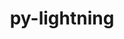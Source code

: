 ---
title: "py-lightning"
layout: cache
categories: [package, develop]
meta: {"versions": ["2.3.0"], "compilers": ["apple-clang@=15.0.0", "gcc@=11.4.0"], "oss": ["ubuntu22.04", "ventura"], "platforms": ["darwin", "linux"], "targets": ["aarch64", "x86_64_v3"], "stacks": ["ml-darwin-aarch64-mps", "ml-linux-x86_64-cpu", "ml-linux-x86_64-cuda", "root"], "num_specs": 87, "num_specs_by_stack": {"ml-darwin-aarch64-mps": 22, "root": 87, "ml-linux-x86_64-cpu": 31, "ml-linux-x86_64-cuda": 34}}
spec_details: [{"hash": "tqrsvd5lyepdifokkmwg2rror7wzsxvd", "compiler": "apple-clang@=15.0.0", "versions": ["2.3.0"], "os": "ventura", "platform": "darwin", "target": "aarch64", "variants": ["build_system=python_pip"], "stacks": ["ml-darwin-aarch64-mps", "root"], "size": "-", "tarball": "https://binaries.spack.io/develop/build_cache/darwin-ventura-aarch64/apple-clang-15.0.0/py-lightning-2.3.0/darwin-ventura-aarch64-apple-clang-15.0.0-py-lightning-2.3.0-tqrsvd5lyepdifokkmwg2rror7wzsxvd.spack"}, {"hash": "75a56r6msvrj33zezk3ggl7rdntu7mtm", "compiler": "apple-clang@=15.0.0", "versions": ["2.3.0"], "os": "ventura", "platform": "darwin", "target": "aarch64", "variants": ["build_system=python_pip"], "stacks": ["ml-darwin-aarch64-mps", "root"], "size": "-", "tarball": "https://binaries.spack.io/develop/build_cache/darwin-ventura-aarch64/apple-clang-15.0.0/py-lightning-2.3.0/darwin-ventura-aarch64-apple-clang-15.0.0-py-lightning-2.3.0-75a56r6msvrj33zezk3ggl7rdntu7mtm.spack"}, {"hash": "gyhd344ue3kegaae7tsatfuinblrqb7n", "compiler": "apple-clang@=15.0.0", "versions": ["2.3.0"], "os": "ventura", "platform": "darwin", "target": "aarch64", "variants": ["build_system=python_pip"], "stacks": ["ml-darwin-aarch64-mps", "root"], "size": "-", "tarball": "https://binaries.spack.io/develop/build_cache/darwin-ventura-aarch64/apple-clang-15.0.0/py-lightning-2.3.0/darwin-ventura-aarch64-apple-clang-15.0.0-py-lightning-2.3.0-gyhd344ue3kegaae7tsatfuinblrqb7n.spack"}, {"hash": "4mxhy4wjmr6tqflmdhf65hakmojr6qrd", "compiler": "apple-clang@=15.0.0", "versions": ["2.3.0"], "os": "ventura", "platform": "darwin", "target": "aarch64", "variants": ["build_system=python_pip"], "stacks": ["ml-darwin-aarch64-mps", "root"], "size": "-", "tarball": "https://binaries.spack.io/develop/build_cache/darwin-ventura-aarch64/apple-clang-15.0.0/py-lightning-2.3.0/darwin-ventura-aarch64-apple-clang-15.0.0-py-lightning-2.3.0-4mxhy4wjmr6tqflmdhf65hakmojr6qrd.spack"}, {"hash": "cei4f3772kwm7nzlsaajmky4p6hgzeha", "compiler": "apple-clang@=15.0.0", "versions": ["2.3.0"], "os": "ventura", "platform": "darwin", "target": "aarch64", "variants": ["build_system=python_pip"], "stacks": ["ml-darwin-aarch64-mps", "root"], "size": "-", "tarball": "https://binaries.spack.io/develop/build_cache/darwin-ventura-aarch64/apple-clang-15.0.0/py-lightning-2.3.0/darwin-ventura-aarch64-apple-clang-15.0.0-py-lightning-2.3.0-cei4f3772kwm7nzlsaajmky4p6hgzeha.spack"}, {"hash": "hkrfwmkdxtxmaxixxmicbg64c4geaim3", "compiler": "apple-clang@=15.0.0", "versions": ["2.3.0"], "os": "ventura", "platform": "darwin", "target": "aarch64", "variants": ["build_system=python_pip"], "stacks": ["ml-darwin-aarch64-mps", "root"], "size": "-", "tarball": "https://binaries.spack.io/develop/build_cache/darwin-ventura-aarch64/apple-clang-15.0.0/py-lightning-2.3.0/darwin-ventura-aarch64-apple-clang-15.0.0-py-lightning-2.3.0-hkrfwmkdxtxmaxixxmicbg64c4geaim3.spack"}, {"hash": "kefjkzffv3hw4cnpejbkl6bcycmqxiee", "compiler": "apple-clang@=15.0.0", "versions": ["2.3.0"], "os": "ventura", "platform": "darwin", "target": "aarch64", "variants": ["build_system=python_pip"], "stacks": ["ml-darwin-aarch64-mps", "root"], "size": "-", "tarball": "https://binaries.spack.io/develop/build_cache/darwin-ventura-aarch64/apple-clang-15.0.0/py-lightning-2.3.0/darwin-ventura-aarch64-apple-clang-15.0.0-py-lightning-2.3.0-kefjkzffv3hw4cnpejbkl6bcycmqxiee.spack"}, {"hash": "qgsgdzlm2xxuq56ugxb2tpe6c2gqqkfr", "compiler": "apple-clang@=15.0.0", "versions": ["2.3.0"], "os": "ventura", "platform": "darwin", "target": "aarch64", "variants": ["build_system=python_pip"], "stacks": ["ml-darwin-aarch64-mps", "root"], "size": "-", "tarball": "https://binaries.spack.io/develop/build_cache/darwin-ventura-aarch64/apple-clang-15.0.0/py-lightning-2.3.0/darwin-ventura-aarch64-apple-clang-15.0.0-py-lightning-2.3.0-qgsgdzlm2xxuq56ugxb2tpe6c2gqqkfr.spack"}, {"hash": "6vjou2vfubgoenqt22thp26l6ntndc6i", "compiler": "apple-clang@=15.0.0", "versions": ["2.3.0"], "os": "ventura", "platform": "darwin", "target": "aarch64", "variants": ["build_system=python_pip"], "stacks": ["ml-darwin-aarch64-mps", "root"], "size": "-", "tarball": "https://binaries.spack.io/develop/build_cache/darwin-ventura-aarch64/apple-clang-15.0.0/py-lightning-2.3.0/darwin-ventura-aarch64-apple-clang-15.0.0-py-lightning-2.3.0-6vjou2vfubgoenqt22thp26l6ntndc6i.spack"}, {"hash": "kvgntf4knkzn2ctcfzniohaglarohr32", "compiler": "apple-clang@=15.0.0", "versions": ["2.3.0"], "os": "ventura", "platform": "darwin", "target": "aarch64", "variants": ["build_system=python_pip"], "stacks": ["ml-darwin-aarch64-mps", "root"], "size": "-", "tarball": "https://binaries.spack.io/develop/build_cache/darwin-ventura-aarch64/apple-clang-15.0.0/py-lightning-2.3.0/darwin-ventura-aarch64-apple-clang-15.0.0-py-lightning-2.3.0-kvgntf4knkzn2ctcfzniohaglarohr32.spack"}, {"hash": "2pfcuekxtwxtpo3u2yex5t75mu5z4vqf", "compiler": "apple-clang@=15.0.0", "versions": ["2.3.0"], "os": "ventura", "platform": "darwin", "target": "aarch64", "variants": ["build_system=python_pip"], "stacks": ["ml-darwin-aarch64-mps", "root"], "size": "-", "tarball": "https://binaries.spack.io/develop/build_cache/darwin-ventura-aarch64/apple-clang-15.0.0/py-lightning-2.3.0/darwin-ventura-aarch64-apple-clang-15.0.0-py-lightning-2.3.0-2pfcuekxtwxtpo3u2yex5t75mu5z4vqf.spack"}, {"hash": "es52ntonq7mrsbynp4skiqbpy4y3lmnk", "compiler": "apple-clang@=15.0.0", "versions": ["2.3.0"], "os": "ventura", "platform": "darwin", "target": "aarch64", "variants": ["build_system=python_pip"], "stacks": ["ml-darwin-aarch64-mps", "root"], "size": "-", "tarball": "https://binaries.spack.io/develop/build_cache/darwin-ventura-aarch64/apple-clang-15.0.0/py-lightning-2.3.0/darwin-ventura-aarch64-apple-clang-15.0.0-py-lightning-2.3.0-es52ntonq7mrsbynp4skiqbpy4y3lmnk.spack"}, {"hash": "zdgsz25ay4w767fb4agw6edhs2eufucq", "compiler": "apple-clang@=15.0.0", "versions": ["2.3.0"], "os": "ventura", "platform": "darwin", "target": "aarch64", "variants": ["build_system=python_pip"], "stacks": ["ml-darwin-aarch64-mps", "root"], "size": "-", "tarball": "https://binaries.spack.io/develop/build_cache/darwin-ventura-aarch64/apple-clang-15.0.0/py-lightning-2.3.0/darwin-ventura-aarch64-apple-clang-15.0.0-py-lightning-2.3.0-zdgsz25ay4w767fb4agw6edhs2eufucq.spack"}, {"hash": "dnpp6yjnb72w7jqubzevliibkagoxa6m", "compiler": "apple-clang@=15.0.0", "versions": ["2.3.0"], "os": "ventura", "platform": "darwin", "target": "aarch64", "variants": ["build_system=python_pip"], "stacks": ["ml-darwin-aarch64-mps", "root"], "size": "-", "tarball": "https://binaries.spack.io/develop/build_cache/darwin-ventura-aarch64/apple-clang-15.0.0/py-lightning-2.3.0/darwin-ventura-aarch64-apple-clang-15.0.0-py-lightning-2.3.0-dnpp6yjnb72w7jqubzevliibkagoxa6m.spack"}, {"hash": "7rnlq3o5capn5mwhvuioyatzr2nbt6um", "compiler": "apple-clang@=15.0.0", "versions": ["2.3.0"], "os": "ventura", "platform": "darwin", "target": "aarch64", "variants": ["build_system=python_pip"], "stacks": ["ml-darwin-aarch64-mps", "root"], "size": "-", "tarball": "https://binaries.spack.io/develop/build_cache/darwin-ventura-aarch64/apple-clang-15.0.0/py-lightning-2.3.0/darwin-ventura-aarch64-apple-clang-15.0.0-py-lightning-2.3.0-7rnlq3o5capn5mwhvuioyatzr2nbt6um.spack"}, {"hash": "spefpv7dk65gl27rstgcmjm5ylqiz32p", "compiler": "apple-clang@=15.0.0", "versions": ["2.3.0"], "os": "ventura", "platform": "darwin", "target": "aarch64", "variants": ["build_system=python_pip"], "stacks": ["ml-darwin-aarch64-mps", "root"], "size": "-", "tarball": "https://binaries.spack.io/develop/build_cache/darwin-ventura-aarch64/apple-clang-15.0.0/py-lightning-2.3.0/darwin-ventura-aarch64-apple-clang-15.0.0-py-lightning-2.3.0-spefpv7dk65gl27rstgcmjm5ylqiz32p.spack"}, {"hash": "zzcckvup7wegoomsku2dysacdzw24fwy", "compiler": "apple-clang@=15.0.0", "versions": ["2.3.0"], "os": "ventura", "platform": "darwin", "target": "aarch64", "variants": ["build_system=python_pip"], "stacks": ["ml-darwin-aarch64-mps", "root"], "size": "-", "tarball": "https://binaries.spack.io/develop/build_cache/darwin-ventura-aarch64/apple-clang-15.0.0/py-lightning-2.3.0/darwin-ventura-aarch64-apple-clang-15.0.0-py-lightning-2.3.0-zzcckvup7wegoomsku2dysacdzw24fwy.spack"}, {"hash": "6kj2c636377xi5idyqgvxoaxmhaisvba", "compiler": "apple-clang@=15.0.0", "versions": ["2.3.0"], "os": "ventura", "platform": "darwin", "target": "aarch64", "variants": ["build_system=python_pip"], "stacks": ["ml-darwin-aarch64-mps", "root"], "size": "-", "tarball": "https://binaries.spack.io/develop/build_cache/darwin-ventura-aarch64/apple-clang-15.0.0/py-lightning-2.3.0/darwin-ventura-aarch64-apple-clang-15.0.0-py-lightning-2.3.0-6kj2c636377xi5idyqgvxoaxmhaisvba.spack"}, {"hash": "u3gdlxnb4ize2bxpxqivdkzqnis5yx63", "compiler": "apple-clang@=15.0.0", "versions": ["2.3.0"], "os": "ventura", "platform": "darwin", "target": "aarch64", "variants": ["build_system=python_pip"], "stacks": ["ml-darwin-aarch64-mps", "root"], "size": "-", "tarball": "https://binaries.spack.io/develop/build_cache/darwin-ventura-aarch64/apple-clang-15.0.0/py-lightning-2.3.0/darwin-ventura-aarch64-apple-clang-15.0.0-py-lightning-2.3.0-u3gdlxnb4ize2bxpxqivdkzqnis5yx63.spack"}, {"hash": "vmbo5o7ld3bpeatspnls2ln6smapnt7h", "compiler": "apple-clang@=15.0.0", "versions": ["2.3.0"], "os": "ventura", "platform": "darwin", "target": "aarch64", "variants": ["build_system=python_pip"], "stacks": ["ml-darwin-aarch64-mps", "root"], "size": "-", "tarball": "https://binaries.spack.io/develop/build_cache/darwin-ventura-aarch64/apple-clang-15.0.0/py-lightning-2.3.0/darwin-ventura-aarch64-apple-clang-15.0.0-py-lightning-2.3.0-vmbo5o7ld3bpeatspnls2ln6smapnt7h.spack"}, {"hash": "7ycjawv4sr3bicp5mcetiovlqztkrm3z", "compiler": "apple-clang@=15.0.0", "versions": ["2.3.0"], "os": "ventura", "platform": "darwin", "target": "aarch64", "variants": ["build_system=python_pip"], "stacks": ["ml-darwin-aarch64-mps", "root"], "size": "-", "tarball": "https://binaries.spack.io/develop/build_cache/darwin-ventura-aarch64/apple-clang-15.0.0/py-lightning-2.3.0/darwin-ventura-aarch64-apple-clang-15.0.0-py-lightning-2.3.0-7ycjawv4sr3bicp5mcetiovlqztkrm3z.spack"}, {"hash": "fi6nr2fbql6huibse23zitchcxw6n4rv", "compiler": "apple-clang@=15.0.0", "versions": ["2.3.0"], "os": "ventura", "platform": "darwin", "target": "aarch64", "variants": ["build_system=python_pip"], "stacks": ["ml-darwin-aarch64-mps", "root"], "size": "-", "tarball": "https://binaries.spack.io/develop/build_cache/darwin-ventura-aarch64/apple-clang-15.0.0/py-lightning-2.3.0/darwin-ventura-aarch64-apple-clang-15.0.0-py-lightning-2.3.0-fi6nr2fbql6huibse23zitchcxw6n4rv.spack"}, {"hash": "6potjskrvlqgs4i4pfaeh4mbhfbwdb2u", "compiler": "gcc@=11.4.0", "versions": ["2.3.0"], "os": "ubuntu22.04", "platform": "linux", "target": "x86_64_v3", "variants": ["build_system=python_pip"], "stacks": ["ml-linux-x86_64-cpu", "root"], "size": "-", "tarball": "https://binaries.spack.io/develop/build_cache/linux-ubuntu22.04-x86_64_v3/gcc-11.4.0/py-lightning-2.3.0/linux-ubuntu22.04-x86_64_v3-gcc-11.4.0-py-lightning-2.3.0-6potjskrvlqgs4i4pfaeh4mbhfbwdb2u.spack"}, {"hash": "23gi2sbw6meeajyisv7oxnu5oedf34bg", "compiler": "gcc@=11.4.0", "versions": ["2.3.0"], "os": "ubuntu22.04", "platform": "linux", "target": "x86_64_v3", "variants": ["build_system=python_pip"], "stacks": ["ml-linux-x86_64-cuda", "root"], "size": "-", "tarball": "https://binaries.spack.io/develop/build_cache/linux-ubuntu22.04-x86_64_v3/gcc-11.4.0/py-lightning-2.3.0/linux-ubuntu22.04-x86_64_v3-gcc-11.4.0-py-lightning-2.3.0-23gi2sbw6meeajyisv7oxnu5oedf34bg.spack"}, {"hash": "5cecs27wngp43hyaio3buaa65252wikz", "compiler": "gcc@=11.4.0", "versions": ["2.3.0"], "os": "ubuntu22.04", "platform": "linux", "target": "x86_64_v3", "variants": ["build_system=python_pip"], "stacks": ["ml-linux-x86_64-cuda", "root"], "size": "-", "tarball": "https://binaries.spack.io/develop/build_cache/linux-ubuntu22.04-x86_64_v3/gcc-11.4.0/py-lightning-2.3.0/linux-ubuntu22.04-x86_64_v3-gcc-11.4.0-py-lightning-2.3.0-5cecs27wngp43hyaio3buaa65252wikz.spack"}, {"hash": "2wxejcwbb62vfhpcvmwefz63usfwmjps", "compiler": "gcc@=11.4.0", "versions": ["2.3.0"], "os": "ubuntu22.04", "platform": "linux", "target": "x86_64_v3", "variants": ["build_system=python_pip"], "stacks": ["ml-linux-x86_64-cuda", "root"], "size": "-", "tarball": "https://binaries.spack.io/develop/build_cache/linux-ubuntu22.04-x86_64_v3/gcc-11.4.0/py-lightning-2.3.0/linux-ubuntu22.04-x86_64_v3-gcc-11.4.0-py-lightning-2.3.0-2wxejcwbb62vfhpcvmwefz63usfwmjps.spack"}, {"hash": "53h5mxth2mzum4kqgfdho44drmvlehft", "compiler": "gcc@=11.4.0", "versions": ["2.3.0"], "os": "ubuntu22.04", "platform": "linux", "target": "x86_64_v3", "variants": ["build_system=python_pip"], "stacks": ["ml-linux-x86_64-cuda", "root"], "size": "-", "tarball": "https://binaries.spack.io/develop/build_cache/linux-ubuntu22.04-x86_64_v3/gcc-11.4.0/py-lightning-2.3.0/linux-ubuntu22.04-x86_64_v3-gcc-11.4.0-py-lightning-2.3.0-53h5mxth2mzum4kqgfdho44drmvlehft.spack"}, {"hash": "37xatcd37avi7hxhliztxd7kqxbncm2w", "compiler": "gcc@=11.4.0", "versions": ["2.3.0"], "os": "ubuntu22.04", "platform": "linux", "target": "x86_64_v3", "variants": ["build_system=python_pip"], "stacks": ["ml-linux-x86_64-cpu", "root"], "size": "-", "tarball": "https://binaries.spack.io/develop/build_cache/linux-ubuntu22.04-x86_64_v3/gcc-11.4.0/py-lightning-2.3.0/linux-ubuntu22.04-x86_64_v3-gcc-11.4.0-py-lightning-2.3.0-37xatcd37avi7hxhliztxd7kqxbncm2w.spack"}, {"hash": "3xe576g3nons2priqm7b6gckgysqwzjm", "compiler": "gcc@=11.4.0", "versions": ["2.3.0"], "os": "ubuntu22.04", "platform": "linux", "target": "x86_64_v3", "variants": ["build_system=python_pip"], "stacks": ["ml-linux-x86_64-cpu", "root"], "size": "-", "tarball": "https://binaries.spack.io/develop/build_cache/linux-ubuntu22.04-x86_64_v3/gcc-11.4.0/py-lightning-2.3.0/linux-ubuntu22.04-x86_64_v3-gcc-11.4.0-py-lightning-2.3.0-3xe576g3nons2priqm7b6gckgysqwzjm.spack"}, {"hash": "5usfsraylkmrffq5h7g5wvi3hsvv567a", "compiler": "gcc@=11.4.0", "versions": ["2.3.0"], "os": "ubuntu22.04", "platform": "linux", "target": "x86_64_v3", "variants": ["build_system=python_pip"], "stacks": ["ml-linux-x86_64-cuda", "root"], "size": "-", "tarball": "https://binaries.spack.io/develop/build_cache/linux-ubuntu22.04-x86_64_v3/gcc-11.4.0/py-lightning-2.3.0/linux-ubuntu22.04-x86_64_v3-gcc-11.4.0-py-lightning-2.3.0-5usfsraylkmrffq5h7g5wvi3hsvv567a.spack"}, {"hash": "pl2ffpgfxvj4ha26bwmsy7yywinr4w3d", "compiler": "gcc@=11.4.0", "versions": ["2.3.0"], "os": "ubuntu22.04", "platform": "linux", "target": "x86_64_v3", "variants": ["build_system=python_pip"], "stacks": ["ml-linux-x86_64-cuda", "root"], "size": "-", "tarball": "https://binaries.spack.io/develop/build_cache/linux-ubuntu22.04-x86_64_v3/gcc-11.4.0/py-lightning-2.3.0/linux-ubuntu22.04-x86_64_v3-gcc-11.4.0-py-lightning-2.3.0-pl2ffpgfxvj4ha26bwmsy7yywinr4w3d.spack"}, {"hash": "434cfhxad2giasvo4qiqo6guekdqymbw", "compiler": "gcc@=11.4.0", "versions": ["2.3.0"], "os": "ubuntu22.04", "platform": "linux", "target": "x86_64_v3", "variants": ["build_system=python_pip"], "stacks": ["ml-linux-x86_64-cuda", "root"], "size": "-", "tarball": "https://binaries.spack.io/develop/build_cache/linux-ubuntu22.04-x86_64_v3/gcc-11.4.0/py-lightning-2.3.0/linux-ubuntu22.04-x86_64_v3-gcc-11.4.0-py-lightning-2.3.0-434cfhxad2giasvo4qiqo6guekdqymbw.spack"}, {"hash": "4cevqgkei57geru5ia65zyumswejii75", "compiler": "gcc@=11.4.0", "versions": ["2.3.0"], "os": "ubuntu22.04", "platform": "linux", "target": "x86_64_v3", "variants": ["build_system=python_pip"], "stacks": ["ml-linux-x86_64-cpu", "root"], "size": "-", "tarball": "https://binaries.spack.io/develop/build_cache/linux-ubuntu22.04-x86_64_v3/gcc-11.4.0/py-lightning-2.3.0/linux-ubuntu22.04-x86_64_v3-gcc-11.4.0-py-lightning-2.3.0-4cevqgkei57geru5ia65zyumswejii75.spack"}, {"hash": "ib74y4qhggcxchv2ijc5faq6eq3offrp", "compiler": "gcc@=11.4.0", "versions": ["2.3.0"], "os": "ubuntu22.04", "platform": "linux", "target": "x86_64_v3", "variants": ["build_system=python_pip"], "stacks": ["ml-linux-x86_64-cuda", "root"], "size": "-", "tarball": "https://binaries.spack.io/develop/build_cache/linux-ubuntu22.04-x86_64_v3/gcc-11.4.0/py-lightning-2.3.0/linux-ubuntu22.04-x86_64_v3-gcc-11.4.0-py-lightning-2.3.0-ib74y4qhggcxchv2ijc5faq6eq3offrp.spack"}, {"hash": "6wwprb5mny3trzhd3b6vgtdnfgxtpo2j", "compiler": "gcc@=11.4.0", "versions": ["2.3.0"], "os": "ubuntu22.04", "platform": "linux", "target": "x86_64_v3", "variants": ["build_system=python_pip"], "stacks": ["ml-linux-x86_64-cpu", "root"], "size": "-", "tarball": "https://binaries.spack.io/develop/build_cache/linux-ubuntu22.04-x86_64_v3/gcc-11.4.0/py-lightning-2.3.0/linux-ubuntu22.04-x86_64_v3-gcc-11.4.0-py-lightning-2.3.0-6wwprb5mny3trzhd3b6vgtdnfgxtpo2j.spack"}, {"hash": "hdxnn7qzs7hqqixo5e5l5cmeknzqjvwq", "compiler": "gcc@=11.4.0", "versions": ["2.3.0"], "os": "ubuntu22.04", "platform": "linux", "target": "x86_64_v3", "variants": ["build_system=python_pip"], "stacks": ["ml-linux-x86_64-cuda", "root"], "size": "-", "tarball": "https://binaries.spack.io/develop/build_cache/linux-ubuntu22.04-x86_64_v3/gcc-11.4.0/py-lightning-2.3.0/linux-ubuntu22.04-x86_64_v3-gcc-11.4.0-py-lightning-2.3.0-hdxnn7qzs7hqqixo5e5l5cmeknzqjvwq.spack"}, {"hash": "c5jrx663r36lxf2wgbl34uo7nrazq265", "compiler": "gcc@=11.4.0", "versions": ["2.3.0"], "os": "ubuntu22.04", "platform": "linux", "target": "x86_64_v3", "variants": ["build_system=python_pip"], "stacks": ["ml-linux-x86_64-cpu", "root"], "size": "-", "tarball": "https://binaries.spack.io/develop/build_cache/linux-ubuntu22.04-x86_64_v3/gcc-11.4.0/py-lightning-2.3.0/linux-ubuntu22.04-x86_64_v3-gcc-11.4.0-py-lightning-2.3.0-c5jrx663r36lxf2wgbl34uo7nrazq265.spack"}, {"hash": "ikhiijonecrb7ku6vjtjql7nnvgcaez2", "compiler": "gcc@=11.4.0", "versions": ["2.3.0"], "os": "ubuntu22.04", "platform": "linux", "target": "x86_64_v3", "variants": ["build_system=python_pip"], "stacks": ["ml-linux-x86_64-cuda", "root"], "size": "-", "tarball": "https://binaries.spack.io/develop/build_cache/linux-ubuntu22.04-x86_64_v3/gcc-11.4.0/py-lightning-2.3.0/linux-ubuntu22.04-x86_64_v3-gcc-11.4.0-py-lightning-2.3.0-ikhiijonecrb7ku6vjtjql7nnvgcaez2.spack"}, {"hash": "777g34az4kl5armukle5nxn4624zjizc", "compiler": "gcc@=11.4.0", "versions": ["2.3.0"], "os": "ubuntu22.04", "platform": "linux", "target": "x86_64_v3", "variants": ["build_system=python_pip"], "stacks": ["ml-linux-x86_64-cpu", "root"], "size": "-", "tarball": "https://binaries.spack.io/develop/build_cache/linux-ubuntu22.04-x86_64_v3/gcc-11.4.0/py-lightning-2.3.0/linux-ubuntu22.04-x86_64_v3-gcc-11.4.0-py-lightning-2.3.0-777g34az4kl5armukle5nxn4624zjizc.spack"}, {"hash": "jpzdihkpq3tt74tsflpo3ylzo4geh3rp", "compiler": "gcc@=11.4.0", "versions": ["2.3.0"], "os": "ubuntu22.04", "platform": "linux", "target": "x86_64_v3", "variants": ["build_system=python_pip"], "stacks": ["ml-linux-x86_64-cuda", "root"], "size": "-", "tarball": "https://binaries.spack.io/develop/build_cache/linux-ubuntu22.04-x86_64_v3/gcc-11.4.0/py-lightning-2.3.0/linux-ubuntu22.04-x86_64_v3-gcc-11.4.0-py-lightning-2.3.0-jpzdihkpq3tt74tsflpo3ylzo4geh3rp.spack"}, {"hash": "dai7yg6t2q2tuv2jtczvmmhxa5hm4ocd", "compiler": "gcc@=11.4.0", "versions": ["2.3.0"], "os": "ubuntu22.04", "platform": "linux", "target": "x86_64_v3", "variants": ["build_system=python_pip"], "stacks": ["ml-linux-x86_64-cpu", "root"], "size": "-", "tarball": "https://binaries.spack.io/develop/build_cache/linux-ubuntu22.04-x86_64_v3/gcc-11.4.0/py-lightning-2.3.0/linux-ubuntu22.04-x86_64_v3-gcc-11.4.0-py-lightning-2.3.0-dai7yg6t2q2tuv2jtczvmmhxa5hm4ocd.spack"}, {"hash": "i5tecuuiuv2yxlyplp47hjqrcbm5fic3", "compiler": "gcc@=11.4.0", "versions": ["2.3.0"], "os": "ubuntu22.04", "platform": "linux", "target": "x86_64_v3", "variants": ["build_system=python_pip"], "stacks": ["ml-linux-x86_64-cpu", "root"], "size": "-", "tarball": "https://binaries.spack.io/develop/build_cache/linux-ubuntu22.04-x86_64_v3/gcc-11.4.0/py-lightning-2.3.0/linux-ubuntu22.04-x86_64_v3-gcc-11.4.0-py-lightning-2.3.0-i5tecuuiuv2yxlyplp47hjqrcbm5fic3.spack"}, {"hash": "gcgv4v4kk655fwdyrutz3uio3b4s6kar", "compiler": "gcc@=11.4.0", "versions": ["2.3.0"], "os": "ubuntu22.04", "platform": "linux", "target": "x86_64_v3", "variants": ["build_system=python_pip"], "stacks": ["ml-linux-x86_64-cpu", "root"], "size": "-", "tarball": "https://binaries.spack.io/develop/build_cache/linux-ubuntu22.04-x86_64_v3/gcc-11.4.0/py-lightning-2.3.0/linux-ubuntu22.04-x86_64_v3-gcc-11.4.0-py-lightning-2.3.0-gcgv4v4kk655fwdyrutz3uio3b4s6kar.spack"}, {"hash": "j2phhinvazwh7zgcyjlywmdfk67mvghr", "compiler": "gcc@=11.4.0", "versions": ["2.3.0"], "os": "ubuntu22.04", "platform": "linux", "target": "x86_64_v3", "variants": ["build_system=python_pip"], "stacks": ["ml-linux-x86_64-cpu", "root"], "size": "-", "tarball": "https://binaries.spack.io/develop/build_cache/linux-ubuntu22.04-x86_64_v3/gcc-11.4.0/py-lightning-2.3.0/linux-ubuntu22.04-x86_64_v3-gcc-11.4.0-py-lightning-2.3.0-j2phhinvazwh7zgcyjlywmdfk67mvghr.spack"}, {"hash": "atxhhfb6cebe4n23bigszy5s4aorvnbx", "compiler": "gcc@=11.4.0", "versions": ["2.3.0"], "os": "ubuntu22.04", "platform": "linux", "target": "x86_64_v3", "variants": ["build_system=python_pip"], "stacks": ["ml-linux-x86_64-cuda", "root"], "size": "-", "tarball": "https://binaries.spack.io/develop/build_cache/linux-ubuntu22.04-x86_64_v3/gcc-11.4.0/py-lightning-2.3.0/linux-ubuntu22.04-x86_64_v3-gcc-11.4.0-py-lightning-2.3.0-atxhhfb6cebe4n23bigszy5s4aorvnbx.spack"}, {"hash": "ksq5nr2uo4vbgmfpb4q6qcgwgbbsrim2", "compiler": "gcc@=11.4.0", "versions": ["2.3.0"], "os": "ubuntu22.04", "platform": "linux", "target": "x86_64_v3", "variants": ["build_system=python_pip"], "stacks": ["ml-linux-x86_64-cuda", "root"], "size": "-", "tarball": "https://binaries.spack.io/develop/build_cache/linux-ubuntu22.04-x86_64_v3/gcc-11.4.0/py-lightning-2.3.0/linux-ubuntu22.04-x86_64_v3-gcc-11.4.0-py-lightning-2.3.0-ksq5nr2uo4vbgmfpb4q6qcgwgbbsrim2.spack"}, {"hash": "dvw43mdwny4h3vmqeyhs6fkhfsgzchhu", "compiler": "gcc@=11.4.0", "versions": ["2.3.0"], "os": "ubuntu22.04", "platform": "linux", "target": "x86_64_v3", "variants": ["build_system=python_pip"], "stacks": ["ml-linux-x86_64-cpu", "root"], "size": "-", "tarball": "https://binaries.spack.io/develop/build_cache/linux-ubuntu22.04-x86_64_v3/gcc-11.4.0/py-lightning-2.3.0/linux-ubuntu22.04-x86_64_v3-gcc-11.4.0-py-lightning-2.3.0-dvw43mdwny4h3vmqeyhs6fkhfsgzchhu.spack"}, {"hash": "it4lnkyxbczg5ndhdykiyq7kachiwb3s", "compiler": "gcc@=11.4.0", "versions": ["2.3.0"], "os": "ubuntu22.04", "platform": "linux", "target": "x86_64_v3", "variants": ["build_system=python_pip"], "stacks": ["ml-linux-x86_64-cpu", "root"], "size": "-", "tarball": "https://binaries.spack.io/develop/build_cache/linux-ubuntu22.04-x86_64_v3/gcc-11.4.0/py-lightning-2.3.0/linux-ubuntu22.04-x86_64_v3-gcc-11.4.0-py-lightning-2.3.0-it4lnkyxbczg5ndhdykiyq7kachiwb3s.spack"}, {"hash": "e5uefgyoy5l2tcwndaafiax3cxpefpmf", "compiler": "gcc@=11.4.0", "versions": ["2.3.0"], "os": "ubuntu22.04", "platform": "linux", "target": "x86_64_v3", "variants": ["build_system=python_pip"], "stacks": ["ml-linux-x86_64-cpu", "root"], "size": "-", "tarball": "https://binaries.spack.io/develop/build_cache/linux-ubuntu22.04-x86_64_v3/gcc-11.4.0/py-lightning-2.3.0/linux-ubuntu22.04-x86_64_v3-gcc-11.4.0-py-lightning-2.3.0-e5uefgyoy5l2tcwndaafiax3cxpefpmf.spack"}, {"hash": "ldeghqiccbwhabrmw6qi6h7mqwucmfck", "compiler": "gcc@=11.4.0", "versions": ["2.3.0"], "os": "ubuntu22.04", "platform": "linux", "target": "x86_64_v3", "variants": ["build_system=python_pip"], "stacks": ["ml-linux-x86_64-cuda", "root"], "size": "-", "tarball": "https://binaries.spack.io/develop/build_cache/linux-ubuntu22.04-x86_64_v3/gcc-11.4.0/py-lightning-2.3.0/linux-ubuntu22.04-x86_64_v3-gcc-11.4.0-py-lightning-2.3.0-ldeghqiccbwhabrmw6qi6h7mqwucmfck.spack"}, {"hash": "gep7pvzelzku3cag5jk6t2lfym6ctwxo", "compiler": "gcc@=11.4.0", "versions": ["2.3.0"], "os": "ubuntu22.04", "platform": "linux", "target": "x86_64_v3", "variants": ["build_system=python_pip"], "stacks": ["ml-linux-x86_64-cuda", "root"], "size": "-", "tarball": "https://binaries.spack.io/develop/build_cache/linux-ubuntu22.04-x86_64_v3/gcc-11.4.0/py-lightning-2.3.0/linux-ubuntu22.04-x86_64_v3-gcc-11.4.0-py-lightning-2.3.0-gep7pvzelzku3cag5jk6t2lfym6ctwxo.spack"}, {"hash": "olkmry2oggh6i2cviyaxlhra57v7x3ku", "compiler": "gcc@=11.4.0", "versions": ["2.3.0"], "os": "ubuntu22.04", "platform": "linux", "target": "x86_64_v3", "variants": ["build_system=python_pip"], "stacks": ["ml-linux-x86_64-cpu", "root"], "size": "-", "tarball": "https://binaries.spack.io/develop/build_cache/linux-ubuntu22.04-x86_64_v3/gcc-11.4.0/py-lightning-2.3.0/linux-ubuntu22.04-x86_64_v3-gcc-11.4.0-py-lightning-2.3.0-olkmry2oggh6i2cviyaxlhra57v7x3ku.spack"}, {"hash": "ghpemfr47yxlhltytmhpav4uq67srnrc", "compiler": "gcc@=11.4.0", "versions": ["2.3.0"], "os": "ubuntu22.04", "platform": "linux", "target": "x86_64_v3", "variants": ["build_system=python_pip"], "stacks": ["ml-linux-x86_64-cuda", "root"], "size": "-", "tarball": "https://binaries.spack.io/develop/build_cache/linux-ubuntu22.04-x86_64_v3/gcc-11.4.0/py-lightning-2.3.0/linux-ubuntu22.04-x86_64_v3-gcc-11.4.0-py-lightning-2.3.0-ghpemfr47yxlhltytmhpav4uq67srnrc.spack"}, {"hash": "mayu7w62syxlxbducpcinbj7r7sebmfa", "compiler": "gcc@=11.4.0", "versions": ["2.3.0"], "os": "ubuntu22.04", "platform": "linux", "target": "x86_64_v3", "variants": ["build_system=python_pip"], "stacks": ["ml-linux-x86_64-cpu", "root"], "size": "-", "tarball": "https://binaries.spack.io/develop/build_cache/linux-ubuntu22.04-x86_64_v3/gcc-11.4.0/py-lightning-2.3.0/linux-ubuntu22.04-x86_64_v3-gcc-11.4.0-py-lightning-2.3.0-mayu7w62syxlxbducpcinbj7r7sebmfa.spack"}, {"hash": "i5ds4j4mufsf4dd6uc4efol4siffvvv3", "compiler": "gcc@=11.4.0", "versions": ["2.3.0"], "os": "ubuntu22.04", "platform": "linux", "target": "x86_64_v3", "variants": ["build_system=python_pip"], "stacks": ["ml-linux-x86_64-cpu", "root"], "size": "-", "tarball": "https://binaries.spack.io/develop/build_cache/linux-ubuntu22.04-x86_64_v3/gcc-11.4.0/py-lightning-2.3.0/linux-ubuntu22.04-x86_64_v3-gcc-11.4.0-py-lightning-2.3.0-i5ds4j4mufsf4dd6uc4efol4siffvvv3.spack"}, {"hash": "nbsjgfea6ves423baeqavaeyuactxjlf", "compiler": "gcc@=11.4.0", "versions": ["2.3.0"], "os": "ubuntu22.04", "platform": "linux", "target": "x86_64_v3", "variants": ["build_system=python_pip"], "stacks": ["ml-linux-x86_64-cuda", "root"], "size": "-", "tarball": "https://binaries.spack.io/develop/build_cache/linux-ubuntu22.04-x86_64_v3/gcc-11.4.0/py-lightning-2.3.0/linux-ubuntu22.04-x86_64_v3-gcc-11.4.0-py-lightning-2.3.0-nbsjgfea6ves423baeqavaeyuactxjlf.spack"}, {"hash": "h67gg6ipkhgdyvppbmj47nykz4h7smdb", "compiler": "gcc@=11.4.0", "versions": ["2.3.0"], "os": "ubuntu22.04", "platform": "linux", "target": "x86_64_v3", "variants": ["build_system=python_pip"], "stacks": ["ml-linux-x86_64-cpu", "root"], "size": "-", "tarball": "https://binaries.spack.io/develop/build_cache/linux-ubuntu22.04-x86_64_v3/gcc-11.4.0/py-lightning-2.3.0/linux-ubuntu22.04-x86_64_v3-gcc-11.4.0-py-lightning-2.3.0-h67gg6ipkhgdyvppbmj47nykz4h7smdb.spack"}, {"hash": "ofeb3viimld6zflcmo7pnexljt5qnzhy", "compiler": "gcc@=11.4.0", "versions": ["2.3.0"], "os": "ubuntu22.04", "platform": "linux", "target": "x86_64_v3", "variants": ["build_system=python_pip"], "stacks": ["ml-linux-x86_64-cpu", "root"], "size": "-", "tarball": "https://binaries.spack.io/develop/build_cache/linux-ubuntu22.04-x86_64_v3/gcc-11.4.0/py-lightning-2.3.0/linux-ubuntu22.04-x86_64_v3-gcc-11.4.0-py-lightning-2.3.0-ofeb3viimld6zflcmo7pnexljt5qnzhy.spack"}, {"hash": "hxbvrf6ycudxsp257szmqxxggasj623o", "compiler": "gcc@=11.4.0", "versions": ["2.3.0"], "os": "ubuntu22.04", "platform": "linux", "target": "x86_64_v3", "variants": ["build_system=python_pip"], "stacks": ["ml-linux-x86_64-cpu", "root"], "size": "-", "tarball": "https://binaries.spack.io/develop/build_cache/linux-ubuntu22.04-x86_64_v3/gcc-11.4.0/py-lightning-2.3.0/linux-ubuntu22.04-x86_64_v3-gcc-11.4.0-py-lightning-2.3.0-hxbvrf6ycudxsp257szmqxxggasj623o.spack"}, {"hash": "odbgqvj4b5t224mj55hhbii3vgmdje3j", "compiler": "gcc@=11.4.0", "versions": ["2.3.0"], "os": "ubuntu22.04", "platform": "linux", "target": "x86_64_v3", "variants": ["build_system=python_pip"], "stacks": ["ml-linux-x86_64-cpu", "root"], "size": "-", "tarball": "https://binaries.spack.io/develop/build_cache/linux-ubuntu22.04-x86_64_v3/gcc-11.4.0/py-lightning-2.3.0/linux-ubuntu22.04-x86_64_v3-gcc-11.4.0-py-lightning-2.3.0-odbgqvj4b5t224mj55hhbii3vgmdje3j.spack"}, {"hash": "7wevwoqzfodlrwmylyaa5ni5pmwoojiu", "compiler": "gcc@=11.4.0", "versions": ["2.3.0"], "os": "ubuntu22.04", "platform": "linux", "target": "x86_64_v3", "variants": ["build_system=python_pip"], "stacks": ["ml-linux-x86_64-cpu", "root"], "size": "-", "tarball": "https://binaries.spack.io/develop/build_cache/linux-ubuntu22.04-x86_64_v3/gcc-11.4.0/py-lightning-2.3.0/linux-ubuntu22.04-x86_64_v3-gcc-11.4.0-py-lightning-2.3.0-7wevwoqzfodlrwmylyaa5ni5pmwoojiu.spack"}, {"hash": "h5xjuo3rwljwkebmovaep7lwze4o2yzk", "compiler": "gcc@=11.4.0", "versions": ["2.3.0"], "os": "ubuntu22.04", "platform": "linux", "target": "x86_64_v3", "variants": ["build_system=python_pip"], "stacks": ["ml-linux-x86_64-cuda", "root"], "size": "-", "tarball": "https://binaries.spack.io/develop/build_cache/linux-ubuntu22.04-x86_64_v3/gcc-11.4.0/py-lightning-2.3.0/linux-ubuntu22.04-x86_64_v3-gcc-11.4.0-py-lightning-2.3.0-h5xjuo3rwljwkebmovaep7lwze4o2yzk.spack"}, {"hash": "iqe7icn7nuufc5ikknacqmlrydovuboa", "compiler": "gcc@=11.4.0", "versions": ["2.3.0"], "os": "ubuntu22.04", "platform": "linux", "target": "x86_64_v3", "variants": ["build_system=python_pip"], "stacks": ["ml-linux-x86_64-cuda", "root"], "size": "-", "tarball": "https://binaries.spack.io/develop/build_cache/linux-ubuntu22.04-x86_64_v3/gcc-11.4.0/py-lightning-2.3.0/linux-ubuntu22.04-x86_64_v3-gcc-11.4.0-py-lightning-2.3.0-iqe7icn7nuufc5ikknacqmlrydovuboa.spack"}, {"hash": "pclpx6k5vvw6stq3qseqjyadj2j67jfs", "compiler": "gcc@=11.4.0", "versions": ["2.3.0"], "os": "ubuntu22.04", "platform": "linux", "target": "x86_64_v3", "variants": ["build_system=python_pip"], "stacks": ["ml-linux-x86_64-cpu", "root"], "size": "-", "tarball": "https://binaries.spack.io/develop/build_cache/linux-ubuntu22.04-x86_64_v3/gcc-11.4.0/py-lightning-2.3.0/linux-ubuntu22.04-x86_64_v3-gcc-11.4.0-py-lightning-2.3.0-pclpx6k5vvw6stq3qseqjyadj2j67jfs.spack"}, {"hash": "xtyfn7th6qpk2oua7ytxt5veg3blh64f", "compiler": "gcc@=11.4.0", "versions": ["2.3.0"], "os": "ubuntu22.04", "platform": "linux", "target": "x86_64_v3", "variants": ["build_system=python_pip"], "stacks": ["ml-linux-x86_64-cpu", "root"], "size": "-", "tarball": "https://binaries.spack.io/develop/build_cache/linux-ubuntu22.04-x86_64_v3/gcc-11.4.0/py-lightning-2.3.0/linux-ubuntu22.04-x86_64_v3-gcc-11.4.0-py-lightning-2.3.0-xtyfn7th6qpk2oua7ytxt5veg3blh64f.spack"}, {"hash": "uujs2kpfv6tqebb4kv7bupeevbjmeegb", "compiler": "gcc@=11.4.0", "versions": ["2.3.0"], "os": "ubuntu22.04", "platform": "linux", "target": "x86_64_v3", "variants": ["build_system=python_pip"], "stacks": ["ml-linux-x86_64-cuda", "root"], "size": "-", "tarball": "https://binaries.spack.io/develop/build_cache/linux-ubuntu22.04-x86_64_v3/gcc-11.4.0/py-lightning-2.3.0/linux-ubuntu22.04-x86_64_v3-gcc-11.4.0-py-lightning-2.3.0-uujs2kpfv6tqebb4kv7bupeevbjmeegb.spack"}, {"hash": "pnksv4yxicu4i4gknpil7akwoxtii55r", "compiler": "gcc@=11.4.0", "versions": ["2.3.0"], "os": "ubuntu22.04", "platform": "linux", "target": "x86_64_v3", "variants": ["build_system=python_pip"], "stacks": ["ml-linux-x86_64-cuda", "root"], "size": "-", "tarball": "https://binaries.spack.io/develop/build_cache/linux-ubuntu22.04-x86_64_v3/gcc-11.4.0/py-lightning-2.3.0/linux-ubuntu22.04-x86_64_v3-gcc-11.4.0-py-lightning-2.3.0-pnksv4yxicu4i4gknpil7akwoxtii55r.spack"}, {"hash": "pnzhpt3rfimcxeo4k22esuxzmgln7a5u", "compiler": "gcc@=11.4.0", "versions": ["2.3.0"], "os": "ubuntu22.04", "platform": "linux", "target": "x86_64_v3", "variants": ["build_system=python_pip"], "stacks": ["ml-linux-x86_64-cuda", "root"], "size": "-", "tarball": "https://binaries.spack.io/develop/build_cache/linux-ubuntu22.04-x86_64_v3/gcc-11.4.0/py-lightning-2.3.0/linux-ubuntu22.04-x86_64_v3-gcc-11.4.0-py-lightning-2.3.0-pnzhpt3rfimcxeo4k22esuxzmgln7a5u.spack"}, {"hash": "rknnovefqulyzmu6gowca4fqnrcrfsry", "compiler": "gcc@=11.4.0", "versions": ["2.3.0"], "os": "ubuntu22.04", "platform": "linux", "target": "x86_64_v3", "variants": ["build_system=python_pip"], "stacks": ["ml-linux-x86_64-cuda", "root"], "size": "-", "tarball": "https://binaries.spack.io/develop/build_cache/linux-ubuntu22.04-x86_64_v3/gcc-11.4.0/py-lightning-2.3.0/linux-ubuntu22.04-x86_64_v3-gcc-11.4.0-py-lightning-2.3.0-rknnovefqulyzmu6gowca4fqnrcrfsry.spack"}, {"hash": "qqumvmaa2krby6v4cermwftlgkrb5yi6", "compiler": "gcc@=11.4.0", "versions": ["2.3.0"], "os": "ubuntu22.04", "platform": "linux", "target": "x86_64_v3", "variants": ["build_system=python_pip"], "stacks": ["ml-linux-x86_64-cuda", "root"], "size": "-", "tarball": "https://binaries.spack.io/develop/build_cache/linux-ubuntu22.04-x86_64_v3/gcc-11.4.0/py-lightning-2.3.0/linux-ubuntu22.04-x86_64_v3-gcc-11.4.0-py-lightning-2.3.0-qqumvmaa2krby6v4cermwftlgkrb5yi6.spack"}, {"hash": "r3ikl4wqlqbuq3eeftbjifjelnszzpek", "compiler": "gcc@=11.4.0", "versions": ["2.3.0"], "os": "ubuntu22.04", "platform": "linux", "target": "x86_64_v3", "variants": ["build_system=python_pip"], "stacks": ["ml-linux-x86_64-cpu", "root"], "size": "-", "tarball": "https://binaries.spack.io/develop/build_cache/linux-ubuntu22.04-x86_64_v3/gcc-11.4.0/py-lightning-2.3.0/linux-ubuntu22.04-x86_64_v3-gcc-11.4.0-py-lightning-2.3.0-r3ikl4wqlqbuq3eeftbjifjelnszzpek.spack"}, {"hash": "ragcevhxakfzk5pxteeaoxtwbufzny2t", "compiler": "gcc@=11.4.0", "versions": ["2.3.0"], "os": "ubuntu22.04", "platform": "linux", "target": "x86_64_v3", "variants": ["build_system=python_pip"], "stacks": ["ml-linux-x86_64-cuda", "root"], "size": "-", "tarball": "https://binaries.spack.io/develop/build_cache/linux-ubuntu22.04-x86_64_v3/gcc-11.4.0/py-lightning-2.3.0/linux-ubuntu22.04-x86_64_v3-gcc-11.4.0-py-lightning-2.3.0-ragcevhxakfzk5pxteeaoxtwbufzny2t.spack"}, {"hash": "sfql57vdea2pbgx42ro65ssvtc2d5dkg", "compiler": "gcc@=11.4.0", "versions": ["2.3.0"], "os": "ubuntu22.04", "platform": "linux", "target": "x86_64_v3", "variants": ["build_system=python_pip"], "stacks": ["ml-linux-x86_64-cuda", "root"], "size": "-", "tarball": "https://binaries.spack.io/develop/build_cache/linux-ubuntu22.04-x86_64_v3/gcc-11.4.0/py-lightning-2.3.0/linux-ubuntu22.04-x86_64_v3-gcc-11.4.0-py-lightning-2.3.0-sfql57vdea2pbgx42ro65ssvtc2d5dkg.spack"}, {"hash": "srorzmxpk7ko466n6uva3njrk5lxdtjg", "compiler": "gcc@=11.4.0", "versions": ["2.3.0"], "os": "ubuntu22.04", "platform": "linux", "target": "x86_64_v3", "variants": ["build_system=python_pip"], "stacks": ["ml-linux-x86_64-cpu", "root"], "size": "-", "tarball": "https://binaries.spack.io/develop/build_cache/linux-ubuntu22.04-x86_64_v3/gcc-11.4.0/py-lightning-2.3.0/linux-ubuntu22.04-x86_64_v3-gcc-11.4.0-py-lightning-2.3.0-srorzmxpk7ko466n6uva3njrk5lxdtjg.spack"}, {"hash": "rsuemoilidxjaoyzw65yjjdeik5ef2vi", "compiler": "gcc@=11.4.0", "versions": ["2.3.0"], "os": "ubuntu22.04", "platform": "linux", "target": "x86_64_v3", "variants": ["build_system=python_pip"], "stacks": ["ml-linux-x86_64-cuda", "root"], "size": "-", "tarball": "https://binaries.spack.io/develop/build_cache/linux-ubuntu22.04-x86_64_v3/gcc-11.4.0/py-lightning-2.3.0/linux-ubuntu22.04-x86_64_v3-gcc-11.4.0-py-lightning-2.3.0-rsuemoilidxjaoyzw65yjjdeik5ef2vi.spack"}, {"hash": "rtridd3aewi25wgzuq6nbel3ohids6y5", "compiler": "gcc@=11.4.0", "versions": ["2.3.0"], "os": "ubuntu22.04", "platform": "linux", "target": "x86_64_v3", "variants": ["build_system=python_pip"], "stacks": ["ml-linux-x86_64-cuda", "root"], "size": "-", "tarball": "https://binaries.spack.io/develop/build_cache/linux-ubuntu22.04-x86_64_v3/gcc-11.4.0/py-lightning-2.3.0/linux-ubuntu22.04-x86_64_v3-gcc-11.4.0-py-lightning-2.3.0-rtridd3aewi25wgzuq6nbel3ohids6y5.spack"}, {"hash": "syzvviltsoeciz5g3t2tsnzi3vhqdwnp", "compiler": "gcc@=11.4.0", "versions": ["2.3.0"], "os": "ubuntu22.04", "platform": "linux", "target": "x86_64_v3", "variants": ["build_system=python_pip"], "stacks": ["ml-linux-x86_64-cuda", "root"], "size": "-", "tarball": "https://binaries.spack.io/develop/build_cache/linux-ubuntu22.04-x86_64_v3/gcc-11.4.0/py-lightning-2.3.0/linux-ubuntu22.04-x86_64_v3-gcc-11.4.0-py-lightning-2.3.0-syzvviltsoeciz5g3t2tsnzi3vhqdwnp.spack"}, {"hash": "sbhckvasee6ktdybd7nalbnsmsaheymj", "compiler": "gcc@=11.4.0", "versions": ["2.3.0"], "os": "ubuntu22.04", "platform": "linux", "target": "x86_64_v3", "variants": ["build_system=python_pip"], "stacks": ["ml-linux-x86_64-cpu", "root"], "size": "-", "tarball": "https://binaries.spack.io/develop/build_cache/linux-ubuntu22.04-x86_64_v3/gcc-11.4.0/py-lightning-2.3.0/linux-ubuntu22.04-x86_64_v3-gcc-11.4.0-py-lightning-2.3.0-sbhckvasee6ktdybd7nalbnsmsaheymj.spack"}, {"hash": "tq6w5nrpoxofvbxoymky27phyq3ytmds", "compiler": "gcc@=11.4.0", "versions": ["2.3.0"], "os": "ubuntu22.04", "platform": "linux", "target": "x86_64_v3", "variants": ["build_system=python_pip"], "stacks": ["ml-linux-x86_64-cuda", "root"], "size": "-", "tarball": "https://binaries.spack.io/develop/build_cache/linux-ubuntu22.04-x86_64_v3/gcc-11.4.0/py-lightning-2.3.0/linux-ubuntu22.04-x86_64_v3-gcc-11.4.0-py-lightning-2.3.0-tq6w5nrpoxofvbxoymky27phyq3ytmds.spack"}, {"hash": "v3xa7j246ior2phghagz5p64mnh4fzsy", "compiler": "gcc@=11.4.0", "versions": ["2.3.0"], "os": "ubuntu22.04", "platform": "linux", "target": "x86_64_v3", "variants": ["build_system=python_pip"], "stacks": ["ml-linux-x86_64-cuda", "root"], "size": "-", "tarball": "https://binaries.spack.io/develop/build_cache/linux-ubuntu22.04-x86_64_v3/gcc-11.4.0/py-lightning-2.3.0/linux-ubuntu22.04-x86_64_v3-gcc-11.4.0-py-lightning-2.3.0-v3xa7j246ior2phghagz5p64mnh4fzsy.spack"}, {"hash": "sz2k323gxjjbopeonv6pacq6ujxaryhh", "compiler": "gcc@=11.4.0", "versions": ["2.3.0"], "os": "ubuntu22.04", "platform": "linux", "target": "x86_64_v3", "variants": ["build_system=python_pip"], "stacks": ["ml-linux-x86_64-cuda", "root"], "size": "-", "tarball": "https://binaries.spack.io/develop/build_cache/linux-ubuntu22.04-x86_64_v3/gcc-11.4.0/py-lightning-2.3.0/linux-ubuntu22.04-x86_64_v3-gcc-11.4.0-py-lightning-2.3.0-sz2k323gxjjbopeonv6pacq6ujxaryhh.spack"}, {"hash": "ykeaxcjhnafyxim6ifkc6uibvgvsxt2r", "compiler": "gcc@=11.4.0", "versions": ["2.3.0"], "os": "ubuntu22.04", "platform": "linux", "target": "x86_64_v3", "variants": ["build_system=python_pip"], "stacks": ["ml-linux-x86_64-cpu", "root"], "size": "-", "tarball": "https://binaries.spack.io/develop/build_cache/linux-ubuntu22.04-x86_64_v3/gcc-11.4.0/py-lightning-2.3.0/linux-ubuntu22.04-x86_64_v3-gcc-11.4.0-py-lightning-2.3.0-ykeaxcjhnafyxim6ifkc6uibvgvsxt2r.spack"}, {"hash": "yhmxgx4rhnrevndfl4qaoefc6nwwlrxk", "compiler": "gcc@=11.4.0", "versions": ["2.3.0"], "os": "ubuntu22.04", "platform": "linux", "target": "x86_64_v3", "variants": ["build_system=python_pip"], "stacks": ["ml-linux-x86_64-cuda", "root"], "size": "-", "tarball": "https://binaries.spack.io/develop/build_cache/linux-ubuntu22.04-x86_64_v3/gcc-11.4.0/py-lightning-2.3.0/linux-ubuntu22.04-x86_64_v3-gcc-11.4.0-py-lightning-2.3.0-yhmxgx4rhnrevndfl4qaoefc6nwwlrxk.spack"}, {"hash": "ubemn3joxwiz4o2wm47qfbglwhjum6o6", "compiler": "gcc@=11.4.0", "versions": ["2.3.0"], "os": "ubuntu22.04", "platform": "linux", "target": "x86_64_v3", "variants": ["build_system=python_pip"], "stacks": ["ml-linux-x86_64-cpu", "root"], "size": "-", "tarball": "https://binaries.spack.io/develop/build_cache/linux-ubuntu22.04-x86_64_v3/gcc-11.4.0/py-lightning-2.3.0/linux-ubuntu22.04-x86_64_v3-gcc-11.4.0-py-lightning-2.3.0-ubemn3joxwiz4o2wm47qfbglwhjum6o6.spack"}, {"hash": "sthwznisgm3fauhvy46caoixxe67qj2t", "compiler": "gcc@=11.4.0", "versions": ["2.3.0"], "os": "ubuntu22.04", "platform": "linux", "target": "x86_64_v3", "variants": ["build_system=python_pip"], "stacks": ["ml-linux-x86_64-cpu", "root"], "size": "-", "tarball": "https://binaries.spack.io/develop/build_cache/linux-ubuntu22.04-x86_64_v3/gcc-11.4.0/py-lightning-2.3.0/linux-ubuntu22.04-x86_64_v3-gcc-11.4.0-py-lightning-2.3.0-sthwznisgm3fauhvy46caoixxe67qj2t.spack"}, {"hash": "zf2ayqdkpw3bjync7r467kdcwrgzrtib", "compiler": "gcc@=11.4.0", "versions": ["2.3.0"], "os": "ubuntu22.04", "platform": "linux", "target": "x86_64_v3", "variants": ["build_system=python_pip"], "stacks": ["ml-linux-x86_64-cpu", "root"], "size": "-", "tarball": "https://binaries.spack.io/develop/build_cache/linux-ubuntu22.04-x86_64_v3/gcc-11.4.0/py-lightning-2.3.0/linux-ubuntu22.04-x86_64_v3-gcc-11.4.0-py-lightning-2.3.0-zf2ayqdkpw3bjync7r467kdcwrgzrtib.spack"}, {"hash": "zwxkmikntlxg2vyweqvoizbm2rsvpquq", "compiler": "gcc@=11.4.0", "versions": ["2.3.0"], "os": "ubuntu22.04", "platform": "linux", "target": "x86_64_v3", "variants": ["build_system=python_pip"], "stacks": ["ml-linux-x86_64-cuda", "root"], "size": "-", "tarball": "https://binaries.spack.io/develop/build_cache/linux-ubuntu22.04-x86_64_v3/gcc-11.4.0/py-lightning-2.3.0/linux-ubuntu22.04-x86_64_v3-gcc-11.4.0-py-lightning-2.3.0-zwxkmikntlxg2vyweqvoizbm2rsvpquq.spack"}]
---